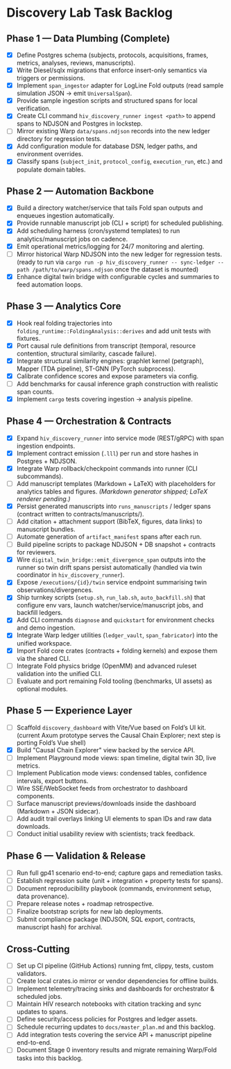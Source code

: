 # Discovery Lab Task Backlog

## Phase 1 — Data Plumbing (Complete)
- [x] Define Postgres schema (subjects, protocols, acquisitions, frames, metrics, analyses, reviews, manuscripts).
- [x] Write Diesel/sqlx migrations that enforce insert-only semantics via triggers or permissions.
- [x] Implement `span_ingestor` adapter for LogLine Fold outputs (read sample simulation JSON → emit `UniversalSpan`).
- [x] Provide sample ingestion scripts and structured spans for local verification.
- [x] Create CLI command `hiv_discovery_runner ingest <path>` to append spans to NDJSON and Postgres in lockstep.
- [ ] Mirror existing Warp `data/spans.ndjson` records into the new ledger directory for regression tests.
- [x] Add configuration module for database DSN, ledger paths, and environment overrides.
- [x] Classify spans (`subject_init`, `protocol_config`, `execution_run`, etc.) and populate domain tables.

## Phase 2 — Automation Backbone
- [x] Build a directory watcher/service that tails Fold span outputs and enqueues ingestion automatically.
- [x] Provide runnable manuscript job (CLI + script) for scheduled publishing.
- [x] Add scheduling harness (cron/systemd templates) to run analytics/manuscript jobs on cadence.
- [x] Emit operational metrics/logging for 24/7 monitoring and alerting.
- [ ] Mirror historical Warp NDJSON into the new ledger for regression tests. (ready to run via `cargo run -p hiv_discovery_runner -- sync-ledger --path /path/to/warp/spans.ndjson` once the dataset is mounted)
- [x] Enhance digital twin bridge with configurable cycles and summaries to feed automation loops.

## Phase 3 — Analytics Core
- [x] Hook real folding trajectories into `folding_runtime::FoldingAnalysis::derives` and add unit tests with fixtures.
- [x] Port causal rule definitions from transcript (temporal, resource contention, structural similarity, cascade failure).
- [x] Integrate structural similarity engines: graphlet kernel (petgraph), Mapper (TDA pipeline), ST-GNN (PyTorch subprocess).
- [x] Calibrate confidence scores and expose parameters via config.
- [ ] Add benchmarks for causal inference graph construction with realistic span counts.
- [x] Implement `cargo` tests covering ingestion → analysis pipeline.

## Phase 4 — Orchestration & Contracts
- [x] Expand `hiv_discovery_runner` into service mode (REST/gRPC) with span ingestion endpoints.
- [x] Implement contract emission (`.lll`) per run and store hashes in Postgres + NDJSON.
- [x] Integrate Warp rollback/checkpoint commands into runner (CLI subcommands).
- [ ] Add manuscript templates (Markdown + LaTeX) with placeholders for analytics tables and figures. _(Markdown generator shipped; LaTeX renderer pending.)_
- [x] Persist generated manuscripts into `runs_manuscripts` / ledger spans (contract written to contracts/manuscripts/).
- [ ] Add citation + attachment support (BibTeX, figures, data links) to manuscript bundles.
- [ ] Automate generation of `artifact_manifest` spans after each run.
- [ ] Build pipeline scripts to package NDJSON + DB snapshot + contracts for reviewers.
- [x] Wire `digital_twin_bridge::emit_divergence_span` outputs into the runner so twin drift spans persist automatically (handled via twin coordinator in `hiv_discovery_runner`).
- [x] Expose `/executions/{id}/twin` service endpoint summarising twin observations/divergences.
- [x] Ship turnkey scripts (`setup.sh`, `run_lab.sh`, `auto_backfill.sh`) that configure env vars, launch watcher/service/manuscript jobs, and backfill ledgers.
- [x] Add CLI commands `diagnose` and `quickstart` for environment checks and demo ingestion.
- [x] Integrate Warp ledger utilities (`ledger_vault`, `span_fabricator`) into the unified workspace.
- [x] Import Fold core crates (contracts + folding kernels) and expose them via the shared CLI.
- [ ] Integrate Fold physics bridge (OpenMM) and advanced ruleset validation into the unified CLI.
- [ ] Evaluate and port remaining Fold tooling (benchmarks, UI assets) as optional modules.

## Phase 5 — Experience Layer
- [ ] Scaffold `discovery_dashboard` with Vite/Vue based on Fold’s UI kit. (current Axum prototype serves the Causal Chain Explorer; next step is porting Fold’s Vue shell)
- [x] Build "Causal Chain Explorer" view backed by the service API.
- [ ] Implement Playground mode views: span timeline, digital twin 3D, live metrics.
- [ ] Implement Publication mode views: condensed tables, confidence intervals, export buttons.
- [ ] Wire SSE/WebSocket feeds from orchestrator to dashboard components.
- [ ] Surface manuscript previews/downloads inside the dashboard (Markdown + JSON sidecar).
- [ ] Add audit trail overlays linking UI elements to span IDs and raw data downloads.
- [ ] Conduct initial usability review with scientists; track feedback.

## Phase 6 — Validation & Release
- [ ] Run full gp41 scenario end-to-end; capture gaps and remediation tasks.
- [ ] Establish regression suite (unit + integration + property tests for spans).
- [ ] Document reproducibility playbook (commands, environment setup, data provenance).
- [ ] Prepare release notes + roadmap retrospective.
- [ ] Finalize bootstrap scripts for new lab deployments.
- [ ] Submit compliance package (NDJSON, SQL export, contracts, manuscript hash) for archival.

## Cross-Cutting
- [ ] Set up CI pipeline (GitHub Actions) running fmt, clippy, tests, custom validators.
- [ ] Create local crates.io mirror or vendor dependencies for offline builds.
- [ ] Implement telemetry/tracing sinks and dashboards for orchestrator & scheduled jobs.
- [ ] Maintain HIV research notebooks with citation tracking and sync updates to spans.
- [ ] Define security/access policies for Postgres and ledger assets.
- [ ] Schedule recurring updates to `docs/master_plan.md` and this backlog.
- [ ] Add integration tests covering the service API + manuscript pipeline end-to-end.
- [ ] Document Stage 0 inventory results and migrate remaining Warp/Fold tasks into this backlog.

